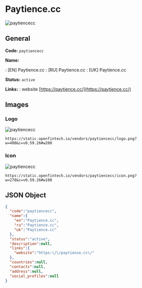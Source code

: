 
# Paytience.cc 
![paytiencecc](https://static.openfintech.io/vendors/paytiencecc/logo.png?w=400&c=v0.59.26#w200)  

## General 
 
**Code:** `paytiencecc` 
 
**Name:** 
 
:	[EN] Paytience.cc 
:	[RU] Paytience.cc 
:	[UK] Paytience.cc 
 
**Status:** `active` 
 
**Links:** 
: website [https://paytience.cc/](https://paytience.cc/) 
 

## Images 

### Logo 
 
![paytiencecc](https://static.openfintech.io/vendors/paytiencecc/logo.png?w=400&c=v0.59.26#w200)  

```
https://static.openfintech.io/vendors/paytiencecc/logo.png?w=400&c=v0.59.26#w200
```  

### Icon 
 
![paytiencecc](https://static.openfintech.io/vendors/paytiencecc/icon.png?w=278&c=v0.59.26#w100)  

```
https://static.openfintech.io/vendors/paytiencecc/icon.png?w=278&c=v0.59.26#w100
```  

## JSON Object 

```json
{
  "code":"paytiencecc",
  "name":{
    "en":"Paytience.cc",
    "ru":"Paytience.cc",
    "uk":"Paytience.cc"
  },
  "status":"active",
  "description":null,
  "links":{
    "website":"https:\/\/paytience.cc\/"
  },
  "countries":null,
  "contacts":null,
  "address":null,
  "social_profiles":null
}
```  
